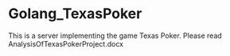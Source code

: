 # Golang_TexasPoker
This is a server implementing the game Texas Poker. 
Please read AnalysisOfTexasPokerProject.docx
